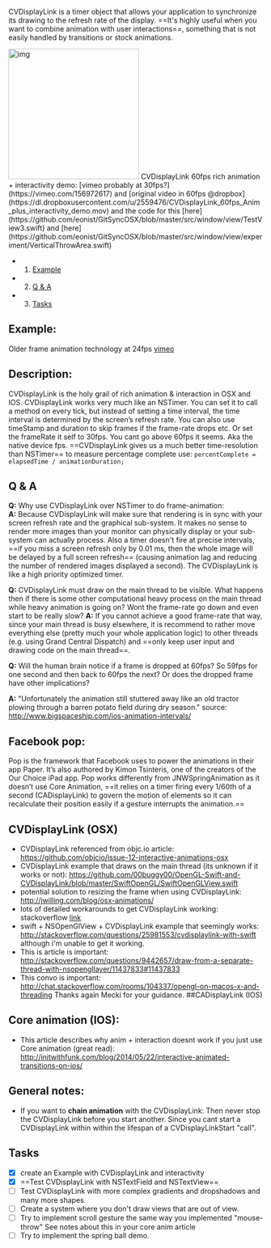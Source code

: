  CVDisplayLink is a timer object that allows your application to synchronize its drawing to the refresh rate of the display. ==It's highly useful when you want to combine animation with user interactions==, something that is not easily handled by transitions or stock animations.<!--more--> 
 
 <img width="258" alt="img" src="https://dl.dropboxusercontent.com/u/2559476/CVDisplayLink_60fps_Anim_plus_interactivity_demo.mov.gif">  
 CVDisplayLink 60fps rich animation + interactivity demo: [vimeo probably at 30fps?](https://vimeo.com/156972617) and  [original video in 60fps @dropbox](https://dl.dropboxusercontent.com/u/2559476/CVDisplayLink_60fps_Anim_plus_interactivity_demo.mov) and the code for this [here](https://github.com/eonist/GitSyncOSX/blob/master/src/window/view/TestView3.swift)  and [here](https://github.com/eonist/GitSyncOSX/blob/master/src/window/view/experiment/VerticalThrowArea.swift) 
 
 - 1. [Example](#example) 
 - 2. [Q & A](#Q-&-A) 
 - 3. [Tasks](#tasks) 
 
## Example: 
Older frame animation technology at 24fps [vimeo](https://vimeo.com/156673422) 

## Description:
CVDisplayLink is the holy grail of rich animation & interaction in OSX and IOS. CVDisplayLink works very much like an NSTimer. You can set it to call a method on every tick, but instead of setting a time interval, the time interval is determined by the screen’s refresh rate. You can also use timeStamp and duration to skip frames if the frame-rate drops etc. Or set the frameRate it self to 30fps. You cant go above 60fps it seems. Aka the native device fps. ==CVDisplayLink gives us a much better time-resolution than NSTimer== to measure percentage complete use: `percentComplete = elapsedTime / animationDuration;` 

## Q & A
**Q:** Why use CVDisplayLink over NSTimer to do frame-animation:  
**A:** Because CVDisplayLink will make sure that rendering is in sync with your screen refresh rate and the graphical sub-system. It makes no sense to render more images than your monitor can physically display or your sub-system can actually process. Also a timer doesn't fire at precise intervals, ==if you miss a screen refresh only by 0.01 ms, then the whole image will be delayed by a full screen refresh== (causing animation lag and reducing the number of rendered images displayed a second). The CVDisplayLink is like a high priority optimized timer.

**Q:** CVDisplayLink must draw on the main thread to be visible. What happens then if there is some other computational heavy process on the main thread while heavy animation is going on? Wont the frame-rate go down and even start to be really slow? 
**A:** If you cannot achieve a good frame-rate that way, since your main thread is busy elsewhere, it is recommend to rather move everything else (pretty much your whole application logic) to other threads (e.g. using Grand Central Dispatch) and ==only keep user input and drawing code on the main thread==.  

**Q:** Will the human brain notice if a frame is dropped at 60fps? So 59fps for one second and then back to 60fps the next? Or does the dropped frame have other implications?

**A:** "Unfortunately the animation still stuttered away like an old tractor plowing through a barren potato field during dry season." source: http://www.bigspaceship.com/ios-animation-intervals/

## Facebook pop:
Pop is the framework that Facebook uses to power the animations in their app Paper. It’s also authored by Kimon Tsinteris, one of the creators of the Our Choice iPad app. Pop works differently from JNWSpringAnimation as it doesn’t use Core Animation, ==it relies on a timer firing every 1/60th of a second (CADisplayLink) to govern the motion of elements so it can recalculate their position easily if a gesture interrupts the animation.==

## CVDisplayLink (OSX)
- CVDisplayLink referenced from objc.io article: https://github.com/objcio/issue-12-interactive-animations-osx
- CVDisplayLink example that draws on the main thread (its unknown if it works or not): https://github.com/00buggy00/OpenGL-Swift-and-CVDisplayLink/blob/master/SwiftOpenGL/SwiftOpenGLView.swift
- potential solution to resizing the frame when using CVDisplayLink: http://jwilling.com/blog/osx-animations/
- lots of detailed workarounds to get CVDisplayLink working: stackoverflow [link](http://stackoverflow.com/questions/7610117/layer-backed-openglview-redraws-only-if-window-is-resized/11213382?noredirect=1#comment58864575_11213382) 
- swift + NSOpenGlView + CVDisplayLink example that seemingly works: http://stackoverflow.com/questions/25981553/cvdisplaylink-with-swift although i'm unable to get it working. 
- This is article is important: http://stackoverflow.com/questions/9442657/draw-from-a-separate-thread-with-nsopengllayer/11437833#11437833
- This convo is important: http://chat.stackoverflow.com/rooms/104337/opengl-on-macos-x-and-threading Thanks again Mecki for your guidance. 
##CADisplayLink (IOS)


## Core animation (IOS): 
- This article describes why anim + interaction doesnt work if you just use Core animation (great read): http://initwithfunk.com/blog/2014/05/22/interactive-animated-transitions-on-ios/

## General notes:  
- If you want to **chain animation** with the CVDisplayLink: Then never stop the CVDisplayLink before you start another. Since you cant start a CVDisplayLink within within the lifespan of a CVDisplayLinkStart "call". 

## Tasks
- [x] create an Example with CVDisplayLink and interactivity
- [x] ==Test CVDisplayLink with NSTextField and NSTextView==
- [ ] Test CVDisplayLink with more complex gradients and dropshadows and many more shapes. 
- [ ] Create a system where you don't draw views that are out of view. 
- [ ] Try to implement scroll gesture the same way you implemented "mouse-throw" See notes about this in your core anim article
- [ ] Try to implement the spring ball demo. 